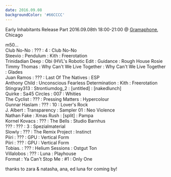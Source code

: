 ```yaml
---
date: 2016.09.08
backgroundColor: '#66CCCC'
---
```


Early Inhabitants Release Part 2016.09.08th 18:00-21:00 @ [Gramaphone](http://www.gramaphonerecords.com/), Chicago  

m50...  
Club No-No : ??? : 4 : Club No-No  
Steevio : Pendulum : Kith : Freerotation  
Trinidadian Deep : Obi (HVL's Robotic Edit : Guidance : Rough House Rosie  
Timmy Thomas : Why Can't We Live Together : Why Can't We Live Together : Glades  
Juan Ramos : ??? : Last Of The Natives : ESP  
Anthony Child : Unconscious Fearless Determination : Kith : Freerotation  
Stingray313 : Strontiumdog\_2 : \[untitled\] : \[nakedlunch\]  
Quirke : Sa45 Circles : 007 : Whities  
The Cyclist : ??? : Pressing Matters : Hypercolour  
Gunnar Haslam : ??? : 10 : Lover's Rock  
J. Albert : Transparency : Sampler 01 : Neo Violence  
Nathan Fake : Xmas Rush : \[split\] : Pampa  
Kornel Kovacs : ??? : The Bells : Studio Barnhus  
??? : ??? : 3 : Spezialmaterial  
Slowly : ??? : The Remix Project : Instinct  
Piiri : ??? : GPU : Vertical Form  
Piiri : ??? : GPU : Vertical Form  
Tobias. : ??? : Helium Sessions : Ostgut Ton  
Villalobos : ??? : Luna : Playhouse  
Format : Ya Can't Stop Me : #1 : Only One  

thanks to zara & natasha, ana, ed luna for coming by!